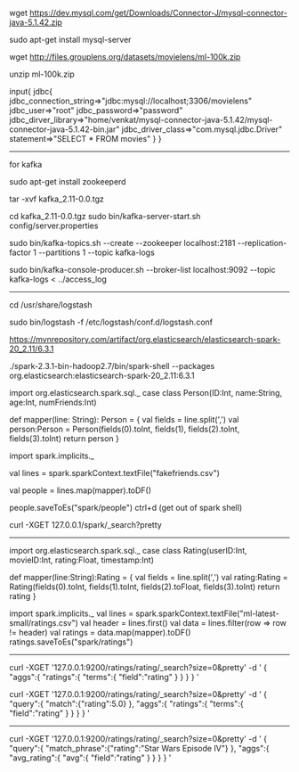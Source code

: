 wget https://dev.mysql.com/get/Downloads/Connector-J/mysql-connector-java-5.1.42.zip

sudo apt-get install mysql-server

wget http://files.grouplens.org/datasets/movielens/ml-100k.zip

unzip ml-100k.zip


input{
	jdbc{
		jdbc_connection_string=>"jdbc:mysql://localhost;3306/movielens"
		jdbc_user=>"root"
		jdbc_password=>"password"
		jdbc_dirver_library=>"home/venkat/mysql-connector-java-5.1.42/mysql-connector-java-5.1.42-bin.jar"
		jdbc_driver_class=>"com.mysql.jdbc.Driver"
		statement=>"SELECT * FROM movies"
	}
}


************************

for kafka

sudo apt-get install zookeeperd

tar -xvf kafka_2.11-0.0.tgz

cd kafka_2.11-0.0.tgz
sudo bin/kafka-server-start.sh config/server.properties

sudo bin/kafka-topics.sh --create --zookeeper localhost:2181 --replication-factor 1 --partitions 1 --topic kafka-logs

sudo bin/kafka-console-producer.sh --broker-list localhost:9092 --topic kafka-logs < ../access_log

************************
cd /usr/share/logstash

sudo bin/logstash -f /etc/logstash/conf.d/logstash.conf


https://mvnrepository.com/artifact/org.elasticsearch/elasticsearch-spark-20_2.11/6.3.1


./spark-2.3.1-bin-hadoop2.7/bin/spark-shell --packages org.elasticsearch:elasticsearch-spark-20_2.11:6.3.1


import org.elasticsearch.spark.sql._
case class Person(ID:Int, name:String, age:Int, numFriends:Int)

def mapper(line: String): Person = {
	val fields = line.split(',')
	val person:Person = Person(fields(0).toInt, fields(1), fields(2).toInt, fields(3).toInt)
	return person
}

import spark.implicits._

val lines = spark.sparkContext.textFile("fakefriends.csv")

val people = lines.map(mapper).toDF()

people.saveToEs("spark/people")
ctrl+d (get out of spark shell)

curl -XGET 127.0.0.1/spark/_search?pretty

******************************************

import org.elasticsearch.spark.sql._
case class Rating(userID:Int, movieID:Int, rating:Float, timestamp:Int)

def mapper(line:String):Rating = {
	val fields = line.split(',')
	val rating:Rating = Rating(fields(0).toInt, fields(1).toInt, fields(2).toFloat, fields(3).toInt)
	return rating
}

import spark.implicits._
val lines = spark.sparkContext.textFile("ml-latest-small/ratings.csv")
val header = lines.first()
val data = lines.filter(row => row != header)
val ratings = data.map(mapper).toDF()
ratings.saveToEs("spark/ratings")

***************************
curl -XGET '127.0.0.1:9200/ratings/rating/_search?size=0&pretty' -d '
{
	"aggs":{
		"ratings":{
			"terms":{
				"field":"rating"
			}
		}
	}
}
'

curl -XGET '127.0.0.1:9200/ratings/rating/_search?size=0&pretty' -d '
{
	"query":{
		"match":{"rating":5.0}
	},
	"aggs":{
		"ratings":{
			"terms":{
				"field":"rating"
			}
		}
	}
}
'

*******************
curl -XGET '127.0.0.1:9200/ratings/rating/_search?size=0&pretty' -d '
{
	"query":{
		"match_phrase":{"rating":"Star Wars Episode IV"}
	},
	"aggs":{
		"avg_rating":{
			"avg":{
				"field":"rating"
			}
		}
	}
}
'


